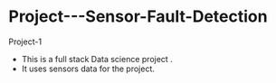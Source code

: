 # Project---Sensor-Fault-Detection
Project-1 

* This is a full stack Data science project .
* It uses sensors data for the project.
